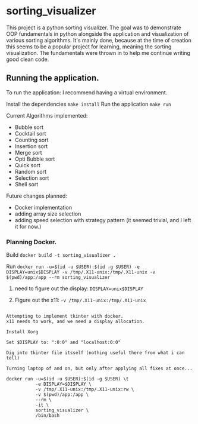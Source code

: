 # sorting_visualizer

This project is a python sorting visualizer. 
The goal was to demonstrate OOP fundamentals in python alongside the application and visualization of various 
sorting algorithms. It's mainly done, because at the time of creation this seems to be a popular project for learning,
meaning the sorting visualization. The fundamentals were thrown in to help me continue writing good clean code.

## Running the application.

To run the application:
I recommend having a virtual environment.

Install the dependencies
`make install`
Run the application
`make run`

Current Algorithms implemented:
- Bubble sort
- Cocktail sort
- Counting sort
- Insertion sort
- Merge sort
- Opti Bubble sort
- Quick sort
- Random sort
- Selection sort
- Shell sort


Future changes planned:
- Docker implementation
- adding array size selection
- adding speed selection with strategy pattern (it seemed trivial, and I left it for now.)

### Planning Docker.

Build
`docker build -t sorting_visualizer .`

Run
`docker run -u=$(id -u $USER):$(id -g $USER) -e DISPLAY=unix$DISPLAY -v /tmp/.X11-unix:/tmp/.X11-unix -v $(pwd)/app:/app --rm sorting_visualizer`

1. need to figure out the display:
`DISPLAY=unix$DISPLAY`

2. Figure out the x11:
`-v /tmp/.X11-unix:/tmp/.X11-unix`


```

Attempting to implement tkinter with docker.
x11 needs to work, and we need a display allocation. 

Install Xorg

Set $DISPLAY to: ":0:0" and "localhost:0:0"

Dig into tkinter file itsself (nothing useful there from what i can tell)

Turning laptop of and on, but only after applying all fixes at once...

docker run -u=$(id -u $USER):$(id -g $USER) \t
           -e DISPLAY=$DISPLAY \
           -v /tmp/.X11-unix:/tmp/.X11-unix:rw \
           -v $(pwd)/app:/app \
           --rm \
           -it \
           sorting_visualizer \
           /bin/bash
           
```